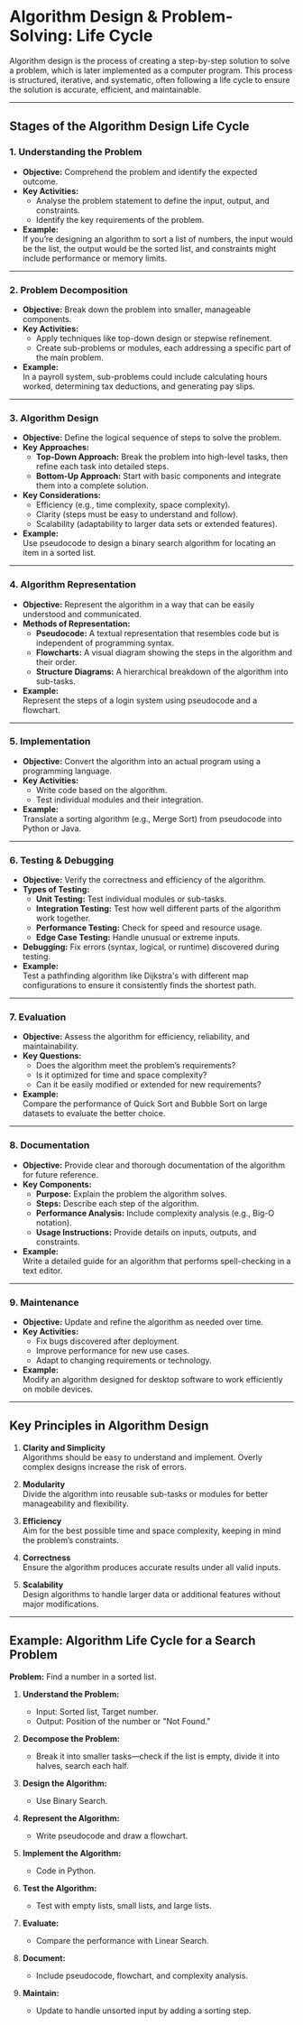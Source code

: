 # Algorithm Design & Problem-Solving: Life Cycle

Algorithm design is the process of creating a step-by-step solution to solve a problem, which is later implemented as a computer program. This process is structured, iterative, and systematic, often following a life cycle to ensure the solution is accurate, efficient, and maintainable.

---

## Stages of the Algorithm Design Life Cycle

### 1. Understanding the Problem
- **Objective:** Comprehend the problem and identify the expected outcome.
- **Key Activities:**
  - Analyse the problem statement to define the input, output, and constraints.
  - Identify the key requirements of the problem.
- **Example:**  
  If you’re designing an algorithm to sort a list of numbers, the input would be the list, the output would be the sorted list, and constraints might include performance or memory limits.

---

### 2. Problem Decomposition
- **Objective:** Break down the problem into smaller, manageable components.
- **Key Activities:**
  - Apply techniques like top-down design or stepwise refinement.
  - Create sub-problems or modules, each addressing a specific part of the main problem.
- **Example:**  
  In a payroll system, sub-problems could include calculating hours worked, determining tax deductions, and generating pay slips.

---

### 3. Algorithm Design
- **Objective:** Define the logical sequence of steps to solve the problem.
- **Key Approaches:**
  - **Top-Down Approach:** Break the problem into high-level tasks, then refine each task into detailed steps.
  - **Bottom-Up Approach:** Start with basic components and integrate them into a complete solution.
- **Key Considerations:**
  - Efficiency (e.g., time complexity, space complexity).
  - Clarity (steps must be easy to understand and follow).
  - Scalability (adaptability to larger data sets or extended features).
- **Example:**  
  Use pseudocode to design a binary search algorithm for locating an item in a sorted list.

---

### 4. Algorithm Representation
- **Objective:** Represent the algorithm in a way that can be easily understood and communicated.
- **Methods of Representation:**
  - **Pseudocode:** A textual representation that resembles code but is independent of programming syntax.
  - **Flowcharts:** A visual diagram showing the steps in the algorithm and their order.
  - **Structure Diagrams:** A hierarchical breakdown of the algorithm into sub-tasks.
- **Example:**  
  Represent the steps of a login system using pseudocode and a flowchart.

---

### 5. Implementation
- **Objective:** Convert the algorithm into an actual program using a programming language.
- **Key Activities:**
  - Write code based on the algorithm.
  - Test individual modules and their integration.
- **Example:**  
  Translate a sorting algorithm (e.g., Merge Sort) from pseudocode into Python or Java.

---

### 6. Testing & Debugging
- **Objective:** Verify the correctness and efficiency of the algorithm.
- **Types of Testing:**
  - **Unit Testing:** Test individual modules or sub-tasks.
  - **Integration Testing:** Test how well different parts of the algorithm work together.
  - **Performance Testing:** Check for speed and resource usage.
  - **Edge Case Testing:** Handle unusual or extreme inputs.
- **Debugging:** Fix errors (syntax, logical, or runtime) discovered during testing.
- **Example:**  
  Test a pathfinding algorithm like Dijkstra's with different map configurations to ensure it consistently finds the shortest path.

---

### 7. Evaluation
- **Objective:** Assess the algorithm for efficiency, reliability, and maintainability.
- **Key Questions:**
  - Does the algorithm meet the problem’s requirements?
  - Is it optimized for time and space complexity?
  - Can it be easily modified or extended for new requirements?
- **Example:**  
  Compare the performance of Quick Sort and Bubble Sort on large datasets to evaluate the better choice.

---

### 8. Documentation
- **Objective:** Provide clear and thorough documentation of the algorithm for future reference.
- **Key Components:**
  - **Purpose:** Explain the problem the algorithm solves.
  - **Steps:** Describe each step of the algorithm.
  - **Performance Analysis:** Include complexity analysis (e.g., Big-O notation).
  - **Usage Instructions:** Provide details on inputs, outputs, and constraints.
- **Example:**  
  Write a detailed guide for an algorithm that performs spell-checking in a text editor.

---

### 9. Maintenance
- **Objective:** Update and refine the algorithm as needed over time.
- **Key Activities:**
  - Fix bugs discovered after deployment.
  - Improve performance for new use cases.
  - Adapt to changing requirements or technology.
- **Example:**  
  Modify an algorithm designed for desktop software to work efficiently on mobile devices.

---

## Key Principles in Algorithm Design

1. **Clarity and Simplicity**  
   Algorithms should be easy to understand and implement. Overly complex designs increase the risk of errors.

2. **Modularity**  
   Divide the algorithm into reusable sub-tasks or modules for better manageability and flexibility.

3. **Efficiency**  
   Aim for the best possible time and space complexity, keeping in mind the problem’s constraints.

4. **Correctness**  
   Ensure the algorithm produces accurate results under all valid inputs.

5. **Scalability**  
   Design algorithms to handle larger data or additional features without major modifications.

---

## Example: Algorithm Life Cycle for a Search Problem

**Problem:** Find a number in a sorted list.  

1. **Understand the Problem:**  
   - Input: Sorted list, Target number.  
   - Output: Position of the number or "Not Found."  

2. **Decompose the Problem:**  
   - Break it into smaller tasks—check if the list is empty, divide it into halves, search each half.  

3. **Design the Algorithm:**  
   - Use Binary Search.  

4. **Represent the Algorithm:**  
   - Write pseudocode and draw a flowchart.  

5. **Implement the Algorithm:**  
   - Code in Python.  

6. **Test the Algorithm:**  
   - Test with empty lists, small lists, and large lists.  

7. **Evaluate:**  
   - Compare the performance with Linear Search.  

8. **Document:**  
   - Include pseudocode, flowchart, and complexity analysis.  

9. **Maintain:**  
   - Update to handle unsorted input by adding a sorting step.

